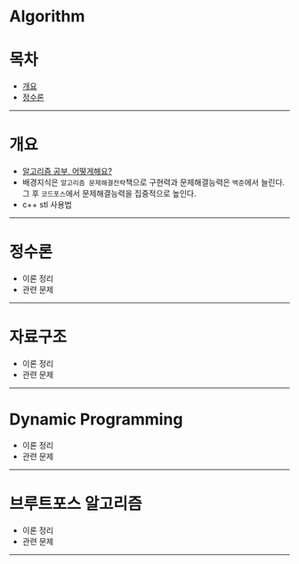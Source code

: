 # Algorithm
# 목차
* [개요](#개요)
* [정수론](#정수론)
***
# 개요
* [알고리즘 공부, 어떻게해요?](https://baactree.tistory.com/52)
* 배경지식은 `알고리즘 문제해결전략`책으로 구현력과 문제해결능력은 `백준`에서 늘린다. 그 후 `코드포스`에서 문제해결능력을 집중적으로 높인다.
* c++ stl 사용법
***
# 정수론
* 이론 정리
* 관련 문제
***
# 자료구조
* 이론 정리
* 관련 문제
***
# Dynamic Programming
* 이론 정리
* 관련 문제
***
# 브루트포스 알고리즘
* 이론 정리
* 관련 문제
***

